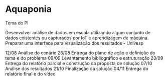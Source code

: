 # Aquaponia
Tema do PI

Desenvolver análise de dados em escala utilizando algum conjunto de dados existentes ou capturados por IoT e aprendizagem de máquina. Preparar uma interface para visualização dos resultados - Univesp

12/08
Análise do cenário
26/08
Entrega do plano de ação e definição do tema e do problema
09/09
Levantamento bibliográfico e estruturação
23/09
Entrega do relatório parcial e construção da proposta de solução
07/10
Análise dos resultados
21/10
Finalização da solução
04/11
Entrega do relatório final e do vídeo

